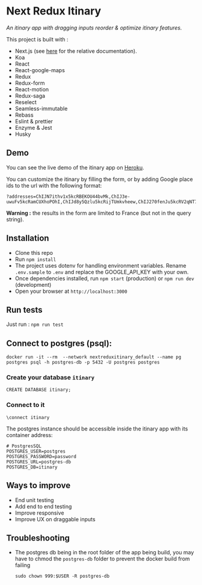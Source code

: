 # Next Redux Itinary

_An itinary app with dragging inputs reorder & optimize itinary features._

This project is built with :

* Next.js (see [here](https://github.com/zeit/next.js/) for the relative documentation).
* Koa
* React
* React-google-maps
* Redux
* Redux-form
* React-motion
* Redux-saga
* Reselect
* Seamless-immutable
* Rebass
* Eslint & prettier
* Enzyme & Jest
* Husky

## Demo

You can see the live demo of the itinary app on [Heroku](https://next-redux-itinary.herokuapp.com/).

You can customize the itinary by filling the form, or by adding Google place ids to the url with the following format:

```
?addresses=ChIJN7ithv1x5kcRBEKOU44bvMk,ChIJ3e-
uwuFv5kcRamCUXhoPOhI,ChIJd8y5Qzlu5kcRijTUmkvheew,ChIJ270fenJu5kcRV2qNT7_VbF0
```

**Warning :** the results in the form are limited to France (but not in the query string).

## Installation

* Clone this repo
* Run `npm install`
* The project uses dotenv for handling environment variables. Rename `.env.sample` to `.env` and replace the GOOGLE_API_KEY with your own.
* Once dependencies installed, run `npm start` (production) or `npm run dev` (development)
* Open your browser at `http://localhost:3000`

## Run tests

Just run : `npm run test`

## Connect to postgres (psql):

```
docker run -it --rm  --network nextreduxitinary_default --name pg postgres psql -h postgres-db -p 5432 -U postgres postgres
```

### Create your database `itinary`

```
CREATE DATABASE itinary;
```

### Connect to it

```
\connect itinary
```

The postgres instance should be accessible inside the itinary app with its container address:

```
# PostgresSQL
POSTGRES_USER=postgres
POSTGRES_PASSWORD=password
POSTGRES_URL=postgres-db
POSTGRES_DB=itinary
```

## Ways to improve

* End unit testing
* Add end to end testing
* Improve responsive
* Improve UX on draggable inputs

## Troubleshooting

* The postgres db being in the root folder of the app being build, you may have to chmod the `postgres-db` folder to prevent the docker build from failing

  `sudo chown 999:$USER -R postgres-db`
